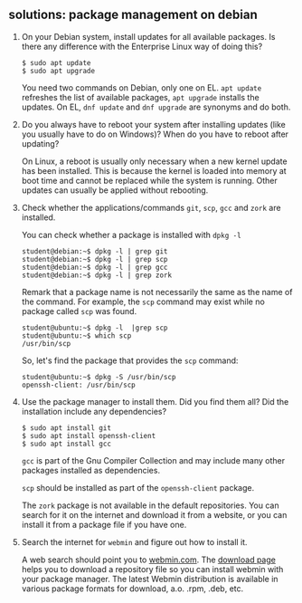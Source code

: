 ## solutions: package management on debian

1. On your Debian system, install updates for all available packages. Is there any difference with the Enterprise Linux way of doing this?

    ```console
    $ sudo apt update
    $ sudo apt upgrade
    ```

    You need two commands on Debian, only one on EL. `apt update` refreshes the list of available packages, `apt upgrade` installs the updates. On EL, `dnf update` and `dnf upgrade` are synonyms and do both.

2. Do you always have to reboot your system after installing updates (like you usually have to do on Windows)? When do you have to reboot after updating?

    On Linux, a reboot is usually only necessary when a new kernel update has been installed. This is because the kernel is loaded into memory at boot time and cannot be replaced while the system is running. Other updates can usually be applied without rebooting.

3. Check whether the applications/commands `git`, `scp`, `gcc` and `zork` are installed.

    You can check whether a package is installed with `dpkg -l`

    ```console
    student@debian:~$ dpkg -l | grep git
    student@debian:~$ dpkg -l | grep scp
    student@debian:~$ dpkg -l | grep gcc
    student@debian:~$ dpkg -l | grep zork
    ```

    Remark that a package name is not necessarily the same as the name of the command. For example, the `scp` command may exist while no package called `scp` was found.

    ```console
    student@ubuntu:~$ dpkg -l  |grep scp
    student@ubuntu:~$ which scp
    /usr/bin/scp
    ```

    So, let's find the package that provides the `scp` command:

    ```console
    student@ubuntu:~$ dpkg -S /usr/bin/scp
    openssh-client: /usr/bin/scp
    ```

4. Use the package manager to install them. Did you find them all? Did the installation include any dependencies?

    ```console
    $ sudo apt install git
    $ sudo apt install openssh-client
    $ sudo apt install gcc
    ```

    `gcc` is part of the Gnu Compiler Collection and may include many other packages installed as dependencies.

    `scp` should be installed as part of the `openssh-client` package.

    The `zork` package is not available in the default repositories. You can search for it on the internet and download it from a website, or you can install it from a package file if you have one.

5. Search the internet for `webmin` and figure out how to install it.

    A web search should point you to [webmin.com](https://webmin.com/). The [download page](https://webmin.com/download/) helps you to download a repository file so you can install webmin with your package manager. The latest Webmin distribution is available in various package formats for download, a.o. .rpm, .deb, etc.

